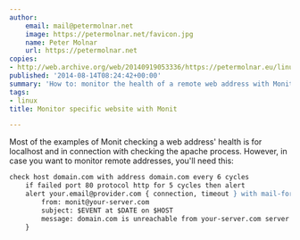 ```yaml
---
author:
    email: mail@petermolnar.net
    image: https://petermolnar.net/favicon.jpg
    name: Peter Molnar
    url: https://petermolnar.net
copies:
- http://web.archive.org/web/20140919053336/https://petermolnar.eu/linux-tech-coding/monitor-specific-website-with-monit/
published: '2014-08-14T08:24:42+00:00'
summary: 'How to: monitor the health of a remote web address with Monit.'
tags:
- linux
title: Monitor specific website with Monit

---
```


Most of the examples of Monit checking a web address' health is for
localhost and in connection with checking the apache process. However,
in case you want to monitor remote addresses, you'll need this:

```apache
check host domain.com with address domain.com every 6 cycles
    if failed port 80 protocol http for 5 cycles then alert
    alert your.email@provider.com { connection, timeout } with mail-format {
        from: monit@your-server.com
        subject: $EVENT at $DATE on $HOST
        message: domain.com is unreachable from your-server.com server
    }
```
